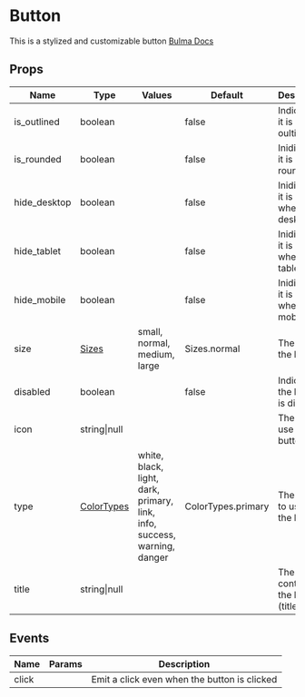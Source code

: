 # Button

This is a stylized and customizable button
[Bulma Docs](https://bulma.io/documentation/elements/button/)
## Props

| Name    | Type | Values | Default | Description |
| -------- | ------- | -------- | ------- | ------- |
| is_outlined | boolean || false | Indicates if it is oultined|
| is_rounded | boolean || false | Inidicates if it is rounded|
| hide_desktop | boolean || false | Inidicates if it is hidden when on desktop|
| hide_tablet | boolean || false | Inidicates if it is hidden when on table|
| hide_mobile | boolean || false | Inidicates if it is hidden when on mobile|
| size | [Sizes](../enums.md#Sizes) |small, normal, medium, large| Sizes.normal | The size of the button|
| disabled | boolean || false | Indicates if the button is disabled|
| icon | string\|null ||  | The icon to use in the button|
| type | [ColorTypes](../enums.md#ColorTypes) |white, black, light, dark, primary, link, info, success, warning, danger| ColorTypes.primary | The color to use on the button|
| title | string\|null ||  | The string content of the button (title)|
## Events

| Name    | Params | Description |
| ------- | ------- | ------- |
| click||Emit a click even when the button is clicked|
